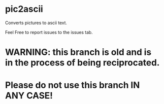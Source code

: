 # pic2ascii
Converts pictures to ascii text.

Feel Free to report issues to the issues tab.

# WARNING: this branch is old and is in the process of being reciprocated.
# Please do not use this branch IN ANY CASE!
